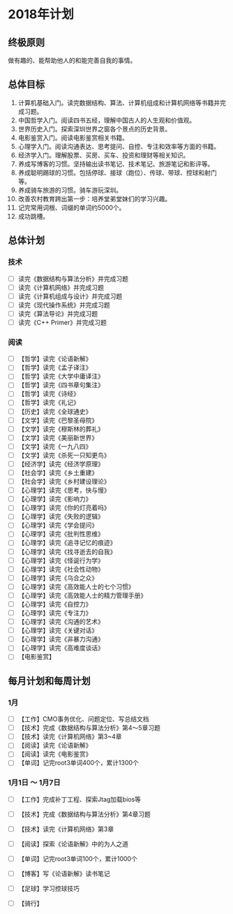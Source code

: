 # 2018年计划

## 终极原则
做有趣的、能帮助他人的和能完善自我的事情。

## 总体目标

1. 计算机基础入门。读完数据结构、算法、计算机组成和计算机网络等书籍并完成习题。
2. 中国哲学入门。阅读四书五经，理解中国古人的人生观和价值观。
3. 世界历史入门。探索深圳世界之窗各个景点的历史背景。
4. 电影鉴赏入门。阅读电影鉴赏相关书籍。
5. 心理学入门。阅读沟通表达、思考提问、自控、专注和效率等方面的书籍。
6. 经济学入门。理解股票、买房、买车、投资和理财等相关知识。
7. 养成写博客的习惯。坚持输出读书笔记、技术笔记、旅游笔记和影评等。
8. 养成聪明踢球的习惯。包括停球、接球（跑位）、传球、带球、控球和射门等。
9. 养成骑车旅游的习惯。骑车游玩深圳。
10. 改善农村教育跨出第一步：培养堂弟堂妹们的学习兴趣。
11. 记完常用词根、词缀的单词约5000个。
12. 成功跳槽。

## 总体计划

### 技术

- [ ] 读完《数据结构与算法分析》并完成习题
- [ ] 读完《计算机网络》并完成习题
- [ ] 读完《计算机组成与设计》并完成习题
- [ ] 读完《现代操作系统》并完成习题
- [ ] 读完《算法导论》并完成习题
- [ ] 读完《C++ Primer》并完成习题

### 阅读

- [ ] 【哲学】读完《论语新解》
- [ ] 【哲学】读完《孟子译注》
- [ ] 【哲学】读完《大学中庸译注》
- [ ] 【哲学】读完《四书章句集注》
- [ ] 【哲学】读完《诗经》
- [ ] 【哲学】读完《礼记》
- [ ] 【历史】读完《全球通史》
- [ ] 【文学】读完《巴黎圣母院》
- [ ] 【文学】读完《穆斯林的葬礼》
- [ ] 【文学】读完《美丽新世界》
- [ ] 【文学】读完《一九八四》
- [ ] 【文学】读完《杀死一只知更鸟》
- [ ] 【经济学】读完《经济学原理》
- [ ] 【社会学】读完《乡土重建》
- [ ] 【社会学】读完《乡村建设理论》
- [ ] 【心理学】读完《思考，快与慢》
- [ ] 【心理学】读完《影响力》
- [ ] 【心理学】读完《你的灯亮着吗》
- [ ] 【心理学】读完《失败的逻辑》
- [ ] 【心理学】读完《学会提问》
- [ ] 【心理学】读完《批判性思维》
- [ ] 【心理学】读完《追寻记忆的痕迹》
- [ ] 【心理学】读完《找寻逝去的自我》
- [ ] 【心理学】读完《怪诞行为学》
- [ ] 【心理学】读完《社会性动物》
- [ ] 【心理学】读完《乌合之众》
- [ ] 【心理学】读完《高效能人士的七个习惯》
- [ ] 【心理学】读完《高效能人士的精力管理手册》
- [ ] 【心理学】读完《自控力》
- [ ] 【心理学】读完《专注力》
- [ ] 【心理学】读完《沟通的艺术》
- [ ] 【心理学】读完《关键对话》
- [ ] 【心理学】读完《非暴力沟通》
- [ ] 【心理学】读完《高难度谈话》
- [ ] 【电影鉴赏】

## 每月计划和每周计划

### 1月
- [ ] 【工作】CMO事务优化、问题定位、写总结文档
- [ ] 【技术】完成《数据结构与算法分析》第4～5章习题
- [ ] 【技术】读完《计算机网络》第3~4章
- [ ] 【阅读】读完《论语新解》
- [ ] 【阅读】读完《电影鉴赏》
- [ ] 【单词】记完root3单词400个，累计1300个

### 1月1日 ～ 1月7日

- [ ] 【工作】完成补丁工程、探索Jtag加载bios等
- [ ] 【技术】完成《数据结构与算法分析》第4章习题
- [ ] 【技术】读完《计算机网络》第3章
- [ ] 【阅读】探索《论语新解》中的为人之道
- [ ] 【单词】记完root3单词100个，累计1000个
- [ ] 【博客】写《论语新解》读书笔记
- [ ] 【足球】学习控球技巧
- [ ] 【骑行】

